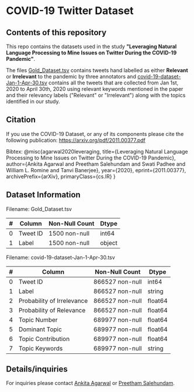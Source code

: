 # COVID-19 Twitter Dataset

Contents of this repository
-----------------------------
This repo contains the datasets used in the study **"Leveraging Natural Language Processing to Mine Issues on Twitter During the COVID-19 Pandemic"**.

The files [Gold_Dataset.tsv](/Gold_Dataset.tsv) contains tweets hand labelled as either **Relevant** or **Irrelevant** to the pandemic by three annotators and [covid-19-dataset-Jan-1-Apr-30.tsv](/covid-19-dataset-Jan-1-Apr-30.tsv) contains all the tweets that are collected from Jan 1st, 2020 to April 30th, 2020 using relevant keywords mentioned in the paper and their relevancy labels ("Relevant" or "Irrelevant") along with the topics identified in our study.

Citation
-----------------

If you use the COVID-19 Dataset, or any of its components please cite the following publication:
https://arxiv.org/pdf/2011.00377.pdf

Bibtex:
@misc{agarwal2020leveraging,
      title={Leveraging Natural Language Processing to Mine Issues on Twitter During the COVID-19 Pandemic}, 
      author={Ankita Agarwal and Preetham Salehundam and Swati Padhee and William L. Romine and Tanvi Banerjee},
      year={2020},
      eprint={2011.00377},
      archivePrefix={arXiv},
      primaryClass={cs.IR}
}





Dataset Information
--------------------

Filename: Gold_Dataset.tsv

| # | Column | Non-Null Count | Dtype |
|--- |------  |-------------- | ----- |
| 0  | Tweet ID |1500 non-null  | int64 |
| 1  | Label   |1500 non-null  | object|

Filename: covid-19-dataset-Jan-1-Apr-30.tsv

| #  | Column                     |  Non-Null Count  | Dtype   |
|--- | ------                     |  --------------  | -----   |
| 0  | Tweet ID                   |  866527 non-null | int64   |
| 1  | Label                      |  866527 non-null | string  |
| 2  | Probability of Irrelevance |  866527 non-null | float64 |
| 3  | Probability of Relevance   |  866527 non-null | float64 |
| 4  | Topic Number               |  689977 non-null | float64 |
| 5  | Dominant Topic             |  689977 non-null | float64 |
| 6  | Topic Contribution         |  689977 non-null | float64 |
| 7  | Topic Keywords             |  689977 non-null | string  |





Details/inquiries
-----------------

For inquiries please contact [Ankita Agarwal](mailto:er.ankitaag@gmail.com) or [Preetham Salehundam](mailto:preetham.salehundam@gmail.com). 